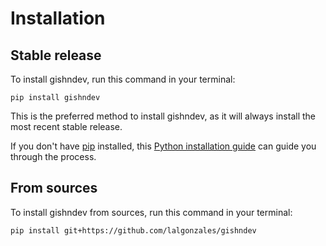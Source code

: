 # Installation

## Stable release

To install gishndev, run this command in your terminal:

```
pip install gishndev
```

This is the preferred method to install gishndev, as it will always install the most recent stable release.

If you don't have [pip](https://pip.pypa.io) installed, this [Python installation guide](http://docs.python-guide.org/en/latest/starting/installation/) can guide you through the process.

## From sources

To install gishndev from sources, run this command in your terminal:

```
pip install git+https://github.com/lalgonzales/gishndev
```
